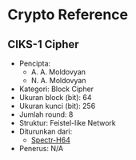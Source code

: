 # Crypto Reference

## CIKS-1 Cipher

* Pencipta:
    - A. A. Moldovyan
    - N. A. Moldovyan
* Kategori: Block Cipher
* Ukuran block (bit): 64
* Ukuran kunci (bit): 256
* Jumlah round: 8
* Struktur: Feistel-like Network
* Diturunkan dari: 
    - [Spectr-H64](../Spectr-H64)
* Penerus: N/A

